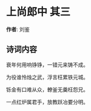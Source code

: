 # 上尚郎中  其三

**作者**: 刘鉴

## 诗词内容

衰年何用响铮铮，一错元来铸不成。

为役谁怜烛之武，浮言枉累铁元城。

铄金有口难从众，轑釜无羹枉怨兄。

一点红炉属君手，放教跃冶要分明。

